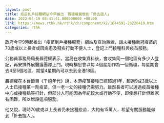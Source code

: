 ```yaml
---
layout: post
title: 疫苗到戶接種網站今早推出　聶德權冀做到「針去搵人」
date: 2022-04-19 08:41:41.000000000 +08:00
link: https://news.rthk.hk/rthk/ch/component/k2/1644591-20220419.htm
categories: rthk
---
```


政府今早9時起推出「疫苗到戶接種服務」網站及查詢熱線，讓未接種新冠疫苗的70歲或以上長者或因病患及殘疾行動不便人士，登記上門接種科興疫苗服務。

公務員事務局局長聶德權表示，當局在收集資料後，會收集同一個地區有多少人登記，再安排外展醫護團隊上門。現時構思會以每 4個星期作為一個循環，每星期會去4至5個地區，期望4星期內可以去到全港18區。

聶德權在本台節目《千禧年代》說，本港疫苗接種已經超過1年，超過9成3歲以上人士已接種第一劑疫苗，但一老一幼的接種仍需努力。雖然長者可以透過疫苗接種中心或接種點等打針，但部分人可能因為年紀較大或行動不便，即使想打針但離家有困難，所以增設這項服務。

他又說，現時70歲或以上長者仍未接種疫苗，大約有15萬人，希望有關服務能做到「針去搵人」。
